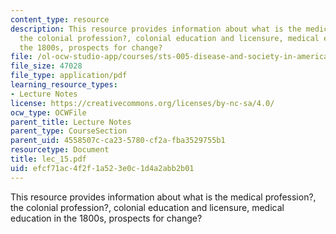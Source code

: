 ```yaml
---
content_type: resource
description: This resource provides information about what is the medical profession?,
  the colonial profession?, colonial education and licensure, medical education in
  the 1800s, prospects for change?
file: /ol-ocw-studio-app/courses/sts-005-disease-and-society-in-america-fall-2005/efcf71ac4f2f1a523e0c1d4a2abb2b01_lec_15.pdf
file_size: 47028
file_type: application/pdf
learning_resource_types:
- Lecture Notes
license: https://creativecommons.org/licenses/by-nc-sa/4.0/
ocw_type: OCWFile
parent_title: Lecture Notes
parent_type: CourseSection
parent_uid: 4558507c-ca23-5780-cf2a-fba3529755b1
resourcetype: Document
title: lec_15.pdf
uid: efcf71ac-4f2f-1a52-3e0c-1d4a2abb2b01
---
```

This resource provides information about what is the medical profession?, the colonial profession?, colonial education and licensure, medical education in the 1800s, prospects for change?